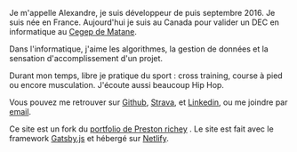 <div class="blog-section">

  <p>Je m'appelle Alexandre, je suis développeur de puis septembre 2016. Je suis née en France. Aujourd'hui je suis au
  Canada pour valider un DEC en informatique au 
  <a href={'https://www.google.com/url?sa=t&rct=j&q=&esrc=s&source=web&cd=1&cad=rja&uact=8&ved=2ahUKEwjIpO_r2fndAhXsyIUKHWfRDBIQFjAAegQIAhAD&url=http%3A%2F%2Fwww.cegep-matane.qc.ca%2F&usg=AOvVaw1Hu7Dop1vxKQal71NuaKNc'}  rel="noopener noreferrer">Cegep de Matane</a>.
  </p>
  
  <p> Dans l'informatique, j'aime les algorithmes, la gestion de données et la sensation d'accomplissement d'un projet.</p>
  <p>Durant mon temps, libre je pratique du sport : cross training, course à pied ou encore musculation. J'écoute aussi beaucoup Hip Hop.</p>
  
  <p>Vous pouvez me retrouver sur <a href="https://github.com/abeauquel" target="_blank"  rel="noopener noreferrer">Github</a>, <a
    href="https://www.strava.com/athletes/34896178" target="_blank">Strava</a>, et <a href="https://www.linkedin.com/in/alexandre-beauquel-85bb84150/?lipi=urn%3Ali%3Apage%3Ad_flagship3_search_srp_top%3B%2Btlh1tZFS2KIjKYDEdv1%2FA%3D%3D&licu=urn%3Ali%3Acontrol%3Ad_flagship3_search_srp_top-search_srp_result&lici=c79bFUZFRQKb9IRWiPTRrQ%3D%3D" target="_blank">Linkedin</a>, ou me joindre par <a
    href="mailto:beauquel.alexandre@gmail.com"  rel="noopener noreferrer">email</a>.</p>

  <p>Ce site est un fork du <a href={'https://github.com/prichey/prestonrichey.com'}  rel="noopener noreferrer">portfolio de Preston richey</a> .
  Le site est fait avec le framework <a href="https://www.gatsbyjs.org/" target="_blank"  rel="noopener noreferrer">Gatsby.js</a> et hébergé sur <a href="https://www.netlify.com/" target="_blank"  rel="noopener noreferrer">Netlify</a>. </p>

</div>
